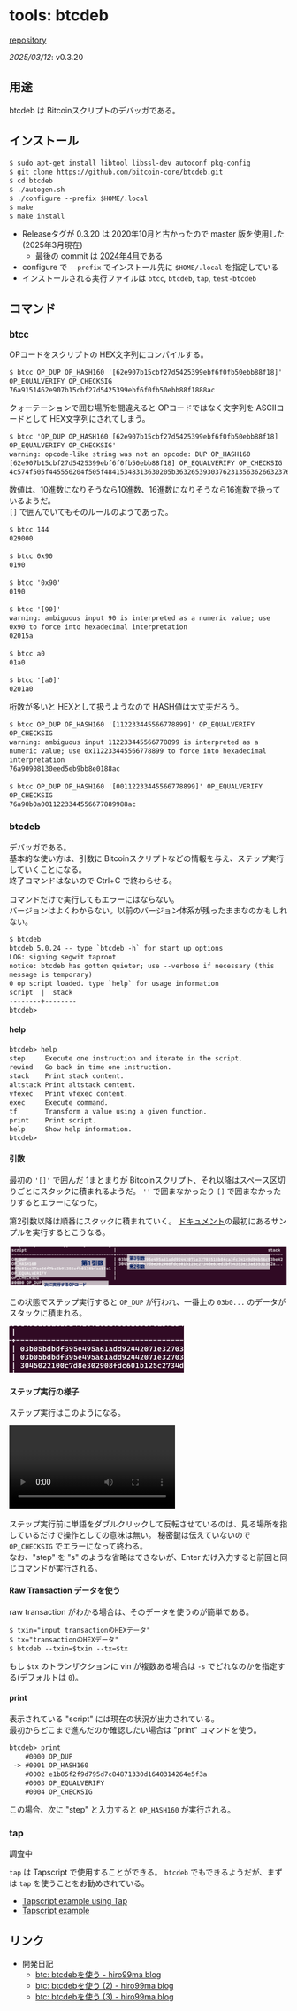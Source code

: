 # tools: btcdeb

[repository](https://github.com/bitcoin-core/btcdeb)

_2025/03/12_: v0.3.20

## 用途

btcdeb は Bitcoinスクリプトのデバッガである。

## インストール

```console
$ sudo apt-get install libtool libssl-dev autoconf pkg-config
$ git clone https://github.com/bitcoin-core/btcdeb.git
$ cd btcdeb
$ ./autogen.sh
$ ./configure --prefix $HOME/.local
$ make
$ make install
```

* Releaseタグが 0.3.20 は 2020年10月と古かったので master 版を使用した(2025年3月現在)
  * 最後の commit は [2024年4月](https://github.com/bitcoin-core/btcdeb/commit/e2c2e7b9fe2ecc0884129b53813a733f93a6e2c7)である
* configure で `--prefix` でインストール先に `$HOME/.local` を指定している
* インストールされる実行ファイルは `btcc`, `btcdeb`, `tap`, `test-btcdeb`

## コマンド

### btcc

OPコードをスクリプトの HEX文字列にコンパイルする。

```console
$ btcc OP_DUP OP_HASH160 '[62e907b15cbf27d5425399ebf6f0fb50ebb88f18]' OP_EQUALVERIFY OP_CHECKSIG
76a9151462e907b15cbf27d5425399ebf6f0fb50ebb88f1888ac
```

クォーテーションで囲む場所を間違えると OPコードではなく文字列を ASCIIコードとして HEX文字列にされてしまう。

```console
$ btcc 'OP_DUP OP_HASH160 [62e907b15cbf27d5425399ebf6f0fb50ebb88f18] OP_EQUALVERIFY OP_CHECKSIG'
warning: opcode-like string was not an opcode: DUP OP_HASH160 [62e907b15cbf27d5425399ebf6f0fb50ebb88f18] OP_EQUALVERIFY OP_CHECKSIG
4c574f505f445550204f505f48415348313630205b363265393037623135636266323764353432353339396562663666306662353065626238386631385d204f505f455155414c564552494659204f505f434845434b534947
```

数値は、10進数になりそうなら10進数、16進数になりそうなら16進数で扱っているようだ。  
`[]` で囲んでいてもそのルールのようであった。

```console
$ btcc 144
029000

$ btcc 0x90
0190

$ btcc '0x90'
0190

$ btcc '[90]'
warning: ambiguous input 90 is interpreted as a numeric value; use 0x90 to force into hexadecimal interpretation
02015a

$ btcc a0
01a0

$ btcc '[a0]'
0201a0
```

桁数が多いと HEXとして扱うようなので HASH値は大丈夫だろう。

```console
$ btcc OP_DUP OP_HASH160 '[112233445566778899]' OP_EQUALVERIFY OP_CHECKSIG
warning: ambiguous input 112233445566778899 is interpreted as a numeric value; use 0x112233445566778899 to force into hexadecimal interpretation
76a90908130eed5eb9bb8e0188ac

$ btcc OP_DUP OP_HASH160 '[00112233445566778899]' OP_EQUALVERIFY OP_CHECKSIG
76a90b0a0011223344556677889988ac
```

### btcdeb

デバッガである。  
基本的な使い方は、引数に Bitcoinスクリプトなどの情報を与え、ステップ実行していくことになる。  
終了コマンドはないので Ctrl+C で終わらせる。

コマンドだけで実行してもエラーにはならない。  
バージョンはよくわからない。以前のバージョン体系が残ったままなのかもしれない。

```console
$ btcdeb
btcdeb 5.0.24 -- type `btcdeb -h` for start up options
LOG: signing segwit taproot
notice: btcdeb has gotten quieter; use --verbose if necessary (this message is temporary)
0 op script loaded. type `help` for usage information
script  |  stack
--------+--------
btcdeb>
```

#### help

```console
btcdeb> help
step     Execute one instruction and iterate in the script.
rewind   Go back in time one instruction.
stack    Print stack content.
altstack Print altstack content.
vfexec   Print vfexec content.
exec     Execute command.
tf       Transform a value using a given function.
print    Print script.
help     Show help information.
btcdeb>
```

#### 引数

最初の `'[]'` で囲んだ 1まとまりが Bitcoinスクリプト、それ以降はスペース区切りごとにスタックに積まれるようだ。
`''` で囲まなかったり `[]` で囲まなかったりするとエラーになった。

第2引数以降は順番にスタックに積まれていく。
[ドキュメント](https://github.com/bitcoin-core/btcdeb/blob/master/doc/btcdeb.md)の最初にあるサンプルを実行するとこうなる。

![image](btcdeb-1.png)

この状態でステップ実行すると `OP_DUP` が行われ、一番上の `03b0...` のデータがスタックに積まれる。

![image](btcdeb-2.png)

#### ステップ実行の様子

ステップ実行はこのようになる。

<video controls>
  <source src="btcdeb-1.mp4" type="video/mp4" />
</video>

ステップ実行前に単語をダブルクリックして反転させているのは、見る場所を指しているだけで操作としての意味は無い。
秘密鍵は伝えていないので `OP_CHECKSIG` でエラーになって終わる。  
なお、"step" を "s" のような省略はできないが、Enter だけ入力すると前回と同じコマンドが実行される。

#### Raw Transaction データを使う

raw transaction がわかる場合は、そのデータを使うのが簡単である。

```console
$ txin="input transactionのHEXデータ"
$ tx="transactionのHEXデータ"
$ btcdeb --txin=$txin --tx=$tx
```

もし `$tx` のトランザクションに vin が複数ある場合は `-s` でどれなのかを指定する(デフォルトは `0`)。

#### print

表示されている "script" には現在の状況が出力されている。  
最初からどこまで進んだのか確認したい場合は "print" コマンドを使う。

```console
btcdeb> print
    #0000 OP_DUP
 -> #0001 OP_HASH160
    #0002 e1b85f2f9d795d7c84871330d1640314264e5f3a
    #0003 OP_EQUALVERIFY
    #0004 OP_CHECKSIG
```

この場合、次に "step" と入力すると `OP_HASH160` が実行される。

### tap

調査中

`tap` は Tapscript で使用することができる。
`btcdeb` でもできるようだが、まずは `tap` を使うことをお勧めされている。

* [Tapscript example using Tap](https://github.com/bitcoin-core/btcdeb/blob/master/doc/tapscript-example-with-tap.md)
* [Tapscript example](https://github.com/bitcoin-core/btcdeb/blob/master/doc/tapscript-example.md)

## リンク

* 開発日記
  * [btc: btcdebを使う - hiro99ma blog](https://blog.hirokuma.work/2025/01/20250119-btc.html)
  * [btc: btcdebを使う (2) - hiro99ma blog](https://blog.hirokuma.work/2025/01/20250120-btc.html)
  * [btc: btcdebを使う (3) - hiro99ma blog](https://blog.hirokuma.work/2025/01/20250121-btc.html)
